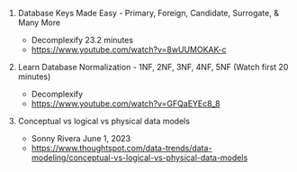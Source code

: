 1. Database Keys Made Easy - Primary, Foreign, Candidate, Surrogate, & Many More
    - Decomplexify   23.2 minutes
    - https://www.youtube.com/watch?v=8wUUMOKAK-c

2. Learn Database Normalization - 1NF, 2NF, 3NF, 4NF, 5NF (Watch first 20 minutes)
    - Decomplexify 
    - https://www.youtube.com/watch?v=GFQaEYEc8_8

3. Conceptual vs logical vs physical data models
    - Sonny Rivera  June 1, 2023
    - https://www.thoughtspot.com/data-trends/data-modeling/conceptual-vs-logical-vs-physical-data-models
